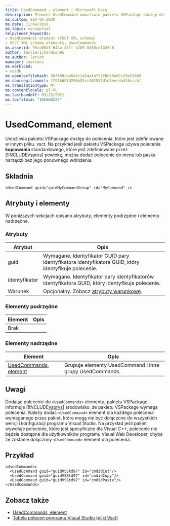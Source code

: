 ```yaml
---
title: UsedCommand — element | Microsoft Docs
description: Element UsedCommand umożliwia pakietu VSPackage dostęp do polecenia, które jest zdefiniowane w innym pliku. vsct.
ms.custom: SEO-VS-2020
ms.date: 11/04/2016
ms.topic: conceptual
helpviewer_keywords:
- UsedCommands element (VSCT XML schema)
- VSCT XML schema elements, UsedCommands
ms.assetid: 99cd05d3-644a-42ff-b289-8458cd1b20c0
author: leslierichardson95
ms.author: lerich
manager: jmartens
ms.workload:
- vssdk
ms.openlocfilehash: 30ff89cba5dbc1e54afaf51fb659e07c29e53009
ms.sourcegitcommit: f2916d8fd296b92cc402597d1d1eecda4f6cccbf
ms.translationtype: MT
ms.contentlocale: pl-PL
ms.lasthandoff: 03/25/2021
ms.locfileid: "105060227"
---
```

# <a name="usedcommand-element"></a>UsedCommand, element
Umożliwia pakietu VSPackage dostęp do polecenia, które jest zdefiniowane w innym pliku. vsct. Na przykład jeśli pakietu VSPackage używa polecenia **kopiowania** standardowego, które jest zdefiniowane przez [!INCLUDE[vsprvs](../code-quality/includes/vsprvs_md.md)] powłokę, można dodać polecenie do menu lub paska narzędzi bez jego ponownego wdrożenia.

## <a name="syntax"></a>Składnia

```
<UsedCommand guid="guidMyCommandGroup" id="MyCommand" />
```

## <a name="attributes-and-elements"></a>Atrybuty i elementy
 W poniższych sekcjach opisano atrybuty, elementy podrzędne i elementy nadrzędne.

### <a name="attributes"></a>Atrybuty

|Atrybut|Opis|
|---------------|-----------------|
|guid|Wymagane. Identyfikator GUID pary identyfikatora identyfikatora GUID, który identyfikuje polecenie.|
|identyfikator|Wymagane. Identyfikator pary identyfikatorów identyfikatora GUID, który identyfikuje polecenie.|
|Warunek|Opcjonalny. Zobacz [atrybuty warunkowe](../extensibility/vsct-xml-schema-conditional-attributes.md).|

### <a name="child-elements"></a>Elementy podrzędne

|Element|Opis|
|-------------|-----------------|
|Brak||

### <a name="parent-elements"></a>Elementy nadrzędne

|Element|Opis|
|-------------|-----------------|
|[UsedCommands, element](../extensibility/usedcommands-element.md)|Grupuje elementy UsedCommand i inne grupy UsedCommands.|

## <a name="remarks"></a>Uwagi
 Dodając polecenie do `<UsedCommands>` elementu, pakietu VSPackage informuje [!INCLUDE[vsprvs](../code-quality/includes/vsprvs_md.md)] środowisko, że pakietu VSPackage wymaga polecenia. Należy dodać `<UsedCommand>` element dla każdego polecenia wymaganego przez pakiet, które mogą nie być dołączone do wszystkich wersji i konfiguracji programu Visual Studio. Na przykład jeśli pakiet wywołuje polecenie, które jest specyficzne dla Visual C++, polecenie nie będzie dostępne dla użytkowników programu Visual Web Developer, chyba że zostanie dołączony `<UsedCommand>` element dla polecenia.

## <a name="example"></a>Przykład

```
<UsedCommands>
  <UsedCommand guid="guidVSStd97" id="cmdidCut"/>
  <UsedCommand guid="guidVSStd97" id="cmdidCopy"/>
  <UsedCommand guid="guidVSStd97" id="cmdidPaste"/>
</UsedCommands>
```

## <a name="see-also"></a>Zobacz także
- [UsedCommands, element](../extensibility/usedcommands-element.md)
- [Tabela poleceń programu Visual Studio (pliki Vsct)](../extensibility/internals/visual-studio-command-table-dot-vsct-files.md)
